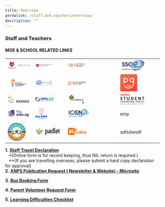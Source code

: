 ```yaml
---
title: Overview
permalink: /staff-and-teachers/overview/
description: ""
---
```

### Staff and Teachers

#### MOE & SCHOOL RELATED LINKS

|  	|  	|  	|  	|
|---	|---	|---	|---	|
| <a href="https://idp.mims.moe.gov.sg/nidp/saml2/sso"><img style="width:99%" src="/images/sat1.png"></a> 	| <a href="https://intranet.moe.gov.sg/"><img style="width:65%" src="/images/sat2.png"></a> 	|  <a href="https://www.hrp.gov.sg/hrp/#/"><img style="width:35%" src="/images/sat3.png"></a>	|  <a href="https://ssoe2.moe.edu.sg/"><img style="width:65%" src="/images/sat4.png"></a>	|
| <a href="https://schoolcockpit.moe.gov.sg/"><img style="width:99%" src="/images/sat5.png"></a> 	| <a href="https://rbs.avero-tech.com/"><img style="width:60%" src="/images/sat6.png"></a> 	| <a href="https://icon.moe.edu.sg/"><img style="width:40%" src="/images/sat7.png"></a> 	| <a href="https://pg.moe.edu.sg/"><img style="width:45%" src="/images/sat8.png"></a> 	|
| <a href="https://iexams.seab.gov.sg/"><img style="width:95%" src="/images/sat9.png"></a> 	| <a href="https://opal2.moe.edu.sg/"><img style="width:65%" src="/images/sat10.png"></a>	| <a href="https://sites.google.com/moe.edu.sg/communication-channel-teachers/home?authuser=1"><img style="width:35%" src="/images/sat11.png"></a> 	| <a href="https://vle.learning.moe.edu.sg/login"><img style="width:65%" src="/images/sat12.png"></a> 	|
| <a href="https://for.edu.sg/#/"><img style="width:95%" src="/images/sat13.png"></a> 	| <a href="https://forms.moe.edu.sg/"><img style="width:45%" src="/images/sat14.png"></a> 	| <a href="https://icon.moe.edu.sg/"><img style="width:45%" src="/images/iconlink.png"></a>  	| emp 	| <br> 
|<a href="https://sites.google.com/xnps.edu.sg/xnps-publications/home?pli=1&authuser=1"><img style="width:80%" src="/images/Publication.jpeg">|<a href="https://xnpsict.padlet.org/auth/login"><img style="width:90%" src="/images/sat16.png"></a>|<a href="https://www.koobits.com/"><img style="width:40%" src="/images/sat15.png">|sdfsdwsdf|

**1.** **[Staff Travel Declaration](https://docs.google.com/forms/d/e/1FAIpQLSegAMpctqUCaFMDYrvicIj7dCXDshnFYIFpZr2yerelBjpZ2g/viewform)**    
   \*(Online form is for record keeping, thus NIL return is required.)    
   \*\*(If you are travelling overseas, please submit a hard copy declaration for approval)  
**2. [XNPS Publication Request ( Newsletter & Website) - Microsite](https://sites.google.com/moe.edu.sg/xnps-publications-website-news/home?authuser=2)**  
  
**3. [Bus Booking Form](https://docs.google.com/forms/d/1qYdbi7NHF5L_oGCV2K5MqR5j0ttNFn9a0O-CJLoCg1E/viewform)**  

**4. [Parent Volunteer Request Form](https://goo.gl/forms/0FMptHySCjBxd0kI3)**   
  
**5. [Learning Difficulties Checklist](https://docs.google.com/a/moe.edu.sg/forms/d/1xSaJo4ayQVKr4okuqFBmsVgWpLf_c6NuyEnu-C-e_P0/viewform)**